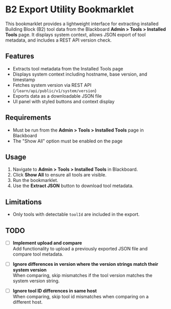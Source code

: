 # B2 Export Utility Bookmarklet

This bookmarklet provides a lightweight interface for extracting installed Building Block (B2) tool data from the Blackboard **Admin > Tools > Installed Tools** page. It displays system context, allows JSON export of tool metadata, and includes a REST API version check.

## Features

- Extracts tool metadata from the Installed Tools page
- Displays system context including hostname, base version, and timestamp
- Fetches system version via REST API (`/learn/api/public/v1/system/version`)
- Exports data as a downloadable JSON file
- UI panel with styled buttons and context display

## Requirements

- Must be run from the **Admin > Tools > Installed Tools** page in Blackboard
- The "Show All" option must be enabled on the page

## Usage

1. Navigate to **Admin > Tools > Installed Tools** in Blackboard.
2. Click **Show All** to ensure all tools are visible.
3. Run the bookmarklet.
4. Use the **Extract JSON** button to download tool metadata.

## Limitations

- Only tools with detectable `toolId` are included in the export.

## TODO

- [ ] **Implement upload and compare**  
  Add functionality to upload a previously exported JSON file and compare tool metadata.

- [ ] **Ignore differences in version where the version strings match their system version**  
  When comparing, skip mismatches if the tool version matches the system version string.
  
- [ ] **Ignore tool ID differences in same host**  
  When comparing, skip tool id mismatches when comparing on a different host.